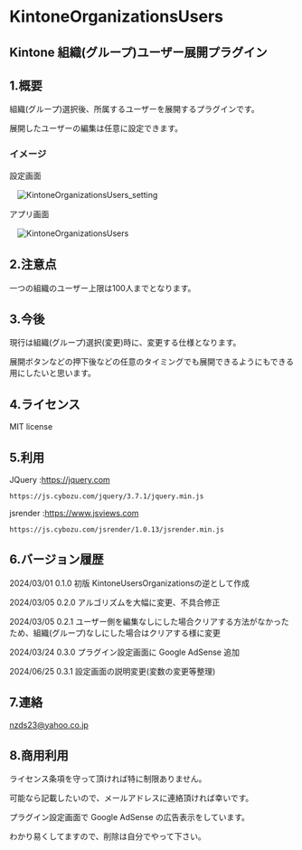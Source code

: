 # KintoneOrganizationsUsers

## Kintone 組織(グループ)ユーザー展開プラグイン

## 1.概要

組織(グループ)選択後、所属するユーザーを展開するプラグインです。

展開したユーザーの編集は任意に設定できます。

### イメージ

設定画面

　![KintoneOrganizationsUsers_setting](https://github.com/noz-23/KintoneOrganizationsUsers/assets/160399039/52d307d9-1811-4830-b2cd-381f8493492d)



アプリ画面

　![KintoneOrganizationsUsers](https://github.com/noz-23/KintoneOrganizationsUsers/assets/160399039/b48db6a3-53c9-47f6-8d2f-f530addf595d)

## 2.注意点

一つの組織のユーザー上限は100人までとなります。

## 3.今後

現行は組織(グループ)選択(変更)時に、変更する仕様となります。

展開ボタンなどの押下後などの任意のタイミングでも展開できるようにもできる用にしたいと思います。

## 4.ライセンス

MIT license

## 5.利用

JQuery   :https://jquery.com

    https://js.cybozu.com/jquery/3.7.1/jquery.min.js

          
jsrender :https://www.jsviews.com

    https://js.cybozu.com/jsrender/1.0.13/jsrender.min.js


## 6.バージョン履歴

 2024/03/01 0.1.0 初版 KintoneUsersOrganizationsの逆として作成

 2024/03/05 0.2.0 アルゴリズムを大幅に変更、不具合修正

 2024/03/05 0.2.1 ユーザー側を編集なしにした場合クリアする方法がなかったため、組織(グループ)なしにした場合はクリアする様に変更

 2024/03/24 0.3.0 プラグイン設定画面に Google AdSense 追加

 2024/06/25 0.3.1 設定画面の説明変更(変数の変更等整理)


## 7.連絡

nzds23@yahoo.co.jp

## 8.商用利用

ライセンス条項を守って頂ければ特に制限ありません。

可能なら記載したいので、メールアドレスに連絡頂ければ幸いです。

プラグイン設定画面で Google AdSense の広告表示をしています。

わかり易くしてますので、削除は自分でやって下さい。


